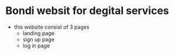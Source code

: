 # Bondi websit for degital services
- this website consist of 3 pages 
  -  landing page
  -  sign up page
  -  log in page
